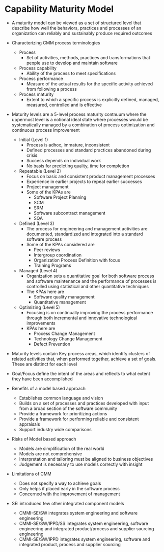 # Capability Maturity Model

- A maturity model can be viewed as a set of structured level that describe how well the behaviors, practices and processes of an organization can reliably and sustainably produce required outcomes

- Characterizing CMM process terminologies
  - Process
    - Set of activities, methods, practices and transformations that people use to develop and maintain software
  - Process capability
    - Ability of the process to meet specifications
  - Process performance
    - Measure of the actual results for the specific activity achieved from following a process
  - Process maturity
    - Extent to which a specific process is explicitly defined, managed, measured, controlled and is effective

- Maturity levels are a 5-level process maturity contnuum where the uppermost level is a notional ideal state where processes would be systematically managed by a combination of process optimization and continuous process improvement
  - Initial (Level 1)
    - Process is adhoc, immature, inconsistent
    - Defined processes and standard practices abandoned during crisis
    - Success depends on individual work
    - No basis for predicting quality, time for completion
  - Repeatable (Level 2)
    - Focus on basic and consistent product management processes
    - Experience in earlier projects to repeat earlier successes
    - Project management
    - Some of the KPAs are
      - Software Project Planning
      - SCM
      - SRM
      - Software subcontract management
      - SQA
  - Defined (Level 3)
    - The process for engineering and management activities are documented, standardized and integrated into a standard software process
    - Some of the KPAs considered are
      - Peer reviews
      - Intergroup coordination
      - Organization Process Definition with focus
      - Training Programs
  - Managed (Level 4)
    - Organization sets a quantitative goal for both software process and software maintenance and the performance of processes is controlled using statistical and other quantitative techniques
    - The KPAs here are
      - Software quality management
      - Quantitative management
  - Optimizing (Level 5)
    - Focusing is on continually improving the process performance through both incremental and innovative technological improvements
    - KPAs here are
      - Process Change Management
      - Technology Change Management
      - Defect Prevention

- Maturity levels contain Key process areas, which identify clusters of related activities that, when performed together, achieve a set of goals. These are distinct for each level

- Goal/Focus define the intent of the areas and reflects to what extent they have been accomplished

- Benefits of a model based approach
  - Establishes common language and vision
  - Builds on a set of processes and practices developed with input from a broad section of the software community
  - Provide a framework for prioritizing actions
  - Provide a framework for performing reliable and consistent appraisals
  - Support industry wide comparisons

- Risks of Model based approach
  - Models are simplification of the real world
  - Models are not comprehensive
  - Interpretation and tailoring must be aligned to business objectives
  - Judgement is necessary to use models correctly with insight

- Limitations of CMM
  - Does not specify a way to achieve goals
  - Only helps if placed early in the software process
  - Concerned with the improvement of management

- SEI introduced few other integrated component models
  - CMMI-SE/SW integrates system engineering and software engineering
  - CMMI-SE/SW/IPPD/SS integrates system engineering, software engineering and integrated product/process and supplier sourcing engineering
  - CMMI-SE/SW/IPPD integrates system engineering, software and integrated product, process and supplier sourcing